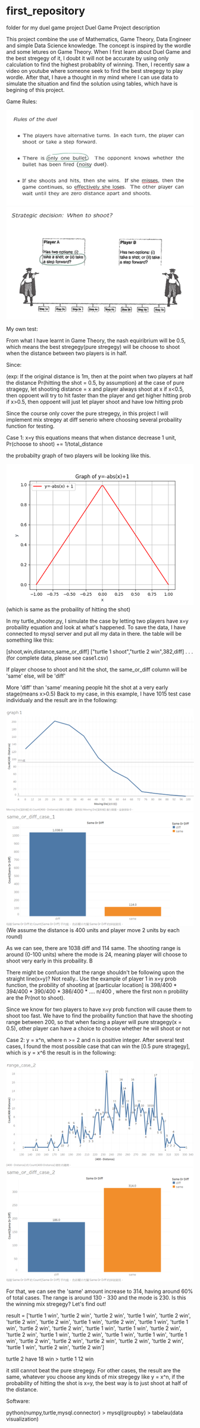 # first_repository
folder for my duel game project
Duel Game Project description

This project combine the use of Mathematics, Game Theory, Data Engineer and simple Data Science knowledge. The concept is inspired by the wordle and some letures on Game Theory. When I first learn about Duel Game and the best stregegy of it, I doubt it will not be accurate by using only calculation to find the highest probablity of winning.
Then, I recently saw a video on youtube where someone seek to find the best stregegy to play wordle. After that, I have a thought in my mind where I can use data to simulate the situation and find the solution using tables, which have is begining of this project.

Game Rules:

![MY IMAGE](rule_1.png)
![MY_IMAGE](rule_2.png)


My own test:

From what I have learnt in Game Theory, the nash equiribrium will be 0.5, which means the best stregegy(pure stregegy) will be choose to shoot when the distance between two players is in half.

Since: 

(exp: If the original distance is 1m, then at the point when two players at half the distance Pr(hitting the shot = 0.5, by assumption)
at the case of pure stragegy, let shooting distance = x and player always shoot at x 
if x<0.5, then oppoent will try to hit faster than the player and get higher hitting prob
if x>0.5, then oppoent will just let player shoot and have low hitting prob

Since the course only cover the pure stregegy, in this project I will implement mix stregey at diff senerio 
where choosing several probaility function for testing. 


Case 1: x=y
this equations means that when distance decrease 1 unit, Pr(choose to shoot) += 1/total_distance 

the probabilty graph of two players will be looking like this. 

![MY_IMAGE](Figure_1.png)
(which is same as the probaility of hitting the shot)

In my turtle_shooter.py, I simulate the case by letting two players have x=y probaility equation and look at what's happened. To save the data, I have connected to mysql server and put all my data in there. 
the table will be something like this:

[shoot,win,distance,same_or_diff]
["turtle 1 shoot","turtle 2 win",382,diff]
.
.
.
(for complete data, please see case1.csv)

If player choose to shoot and hit the shot, the same_or_diff column will be 'same'
else, will be 'diff'

More 'diff' than 'same' meaning people hit the shot at a very early stage(means x>0.5)
Back to my case, in this example, I have 1015 test case individualy and the result are in the following:

![MY_IMAGE](graph_1.png)
![MY_IMAGE](same_or_diff_case_1.png)
(We assume the distance is 400 units and player move 2 units by each round)

As we can see, there are 1038 diff and 114 same. The shooting range is around (0-100 units) where the mode is 24,
meaning player will choose to shoot very early in this probaility. B

There might be confusion that the range shouldn't be following upon the straight line(x=y)? Not really.. 
Use the example of player 1 in x=y prob function, the probility of shooting at [particular location] is
398/400 * 394/400 * 390/400 * 386/400 * .... n/400 , where the first non n probility are the Pr(not to shoot).

Since we know for two players to have x=y prob function will cause them to shoot too fast. We have to find the probaility function that have the shooting range between 200, so that when facing a player will pure stragegy(x = 0.5), other player can have a choice to choose whether he will shoot or not 

Case 2: y = x^n, where n >= 2 and n is positive integer.
After several test cases, I found the most possible case that can win the [0.5 pure stragegy], which is y = x^6
the result is in the following:


![MY_IMAGE](range_case_2.png)
![MY_IMAGE](same_or_diff_case_2.png)

For that, we can see the 'same' amount increase to 314, having around 60% of total cases. The range is around 130 - 330 and the mode is 230. Is this the winning mix stregegy? Let's find out!

result = 
['turtle 1 win', 'turtle 2 win', 'turtle 2 win', 'turtle 1 win', 'turtle 2 win', 'turtle 2 win', 'turtle 2 win', 'turtle 1 win', 'turtle 2 win', 'turtle 1 win', 'turtle 1 win', 'turtle 2 win', 'turtle 2 win', 'turtle 1 win', 'turtle 1 win', 'turtle 2 win', 'turtle 2 win', 'turtle 1 win', 'turtle 2 win', 'turtle 1 win', 'turtle 1 win', 'turtle 1 win', 'turtle 2 win', 'turtle 2 win', 'turtle 2 win', 'turtle 2 win', 'turtle 2 win', 'turtle 1 win', 'turtle 2 win', 'turtle 2 win']

turtle 2 have 18 win > turtle 1 12 win 

it still cannot beat the pure stregegy.
For other cases, the result are the same, whatever you choose any kinds of mix stregegy like y = x^n, if the probability of hitting the shot is x=y, the best way is to just shoot at half of the distance. 

Software:

python(numpy,turtle,mysql.connector) > mysql(groupby) > tabelau(data visualization)
